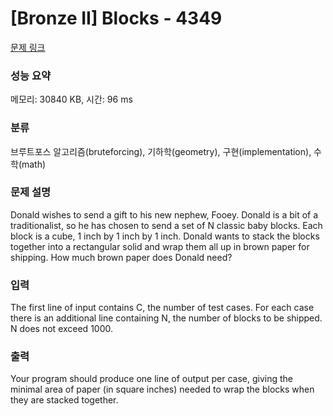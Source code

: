 # [Bronze II] Blocks - 4349 

[문제 링크](https://www.acmicpc.net/problem/4349) 

### 성능 요약

메모리: 30840 KB, 시간: 96 ms

### 분류

브루트포스 알고리즘(bruteforcing), 기하학(geometry), 구현(implementation), 수학(math)

### 문제 설명

<p>Donald wishes to send a gift to his new nephew, Fooey. Donald is a bit of a traditionalist, so he has chosen to send a set of N classic baby blocks. Each block is a cube, 1 inch by 1 inch by 1 inch. Donald wants to stack the blocks together into a rectangular solid and wrap them all up in brown paper for shipping. How much brown paper does Donald need?</p>

### 입력 

 <p>The first line of input contains C, the number of test cases. For each case there is an additional line containing N, the number of blocks to be shipped. N does not exceed 1000. </p>

### 출력 

 <p>Your program should produce one line of output per case, giving the minimal area of paper (in square inches) needed to wrap the blocks when they are stacked together.</p>

